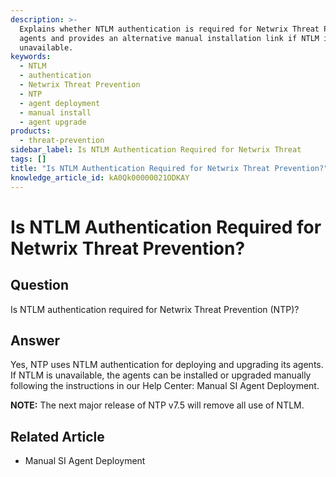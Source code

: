 ```yaml
---
description: >-
  Explains whether NTLM authentication is required for Netwrix Threat Prevention
  agents and provides an alternative manual installation link if NTLM is
  unavailable.
keywords:
  - NTLM
  - authentication
  - Netwrix Threat Prevention
  - NTP
  - agent deployment
  - manual install
  - agent upgrade
products:
  - threat-prevention
sidebar_label: Is NTLM Authentication Required for Netwrix Threat
tags: []
title: "Is NTLM Authentication Required for Netwrix Threat Prevention?"
knowledge_article_id: kA0Qk00000021ODKAY
---
```


# Is NTLM Authentication Required for Netwrix Threat Prevention?

## Question

Is NTLM authentication required for Netwrix Threat Prevention (NTP)?

## Answer

Yes, NTP uses NTLM authentication for deploying and upgrading its agents.  
If NTLM is unavailable, the agents can be installed or upgraded manually following the instructions in our Help Center: Manual SI Agent Deployment.

**NOTE:** The next major release of NTP v7.5 will remove all use of NTLM.

## Related Article

- Manual SI Agent Deployment
